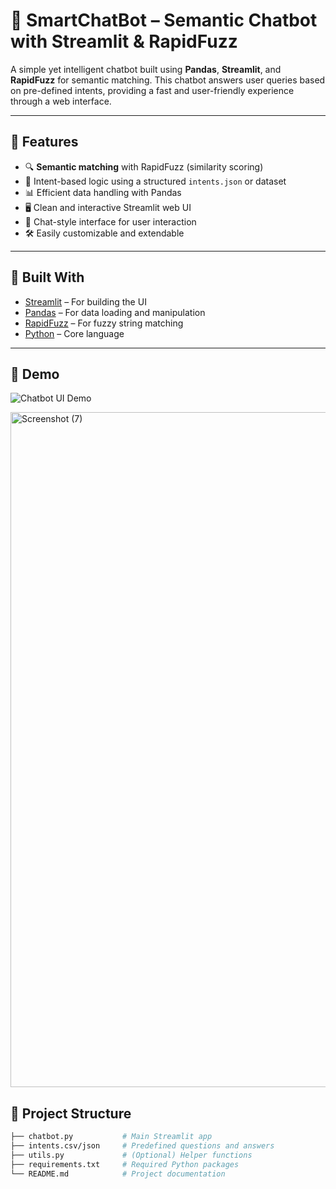 # 🤖 SmartChatBot – Semantic Chatbot with Streamlit & RapidFuzz

A simple yet intelligent chatbot built using **Pandas**, **Streamlit**, and **RapidFuzz** for semantic matching. This chatbot answers user queries based on pre-defined intents, providing a fast and user-friendly experience through a web interface.

---

## 🚀 Features

- 🔍 **Semantic matching** with RapidFuzz (similarity scoring)
- 🧠 Intent-based logic using a structured `intents.json` or dataset
- 📊 Efficient data handling with Pandas
- 🖥️ Clean and interactive Streamlit web UI
- 💬 Chat-style interface for user interaction
- 🛠️ Easily customizable and extendable

---

## 🧱 Built With

- [Streamlit](https://streamlit.io/) – For building the UI
- [Pandas](https://pandas.pydata.org/) – For data loading and manipulation
- [RapidFuzz](https://github.com/maxbachmann/RapidFuzz) – For fuzzy string matching
- [Python](https://www.python.org/) – Core language

---

## 📸 Demo

![Chatbot UI Demo](screenshot.png)

<img width="1920" height="1080" alt="Screenshot (7)" src="https://github.com/user-attachments/assets/3e19bdb4-1259-4e8f-9a60-ff344450b384" />


## 📁 Project Structure

```bash
├── chatbot.py           # Main Streamlit app
├── intents.csv/json     # Predefined questions and answers
├── utils.py             # (Optional) Helper functions
├── requirements.txt     # Required Python packages
└── README.md            # Project documentation
